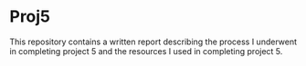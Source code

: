 # Proj5

This repository contains a written report describing the process I underwent in completing project 5 
and the resources I used in completing project 5. 
